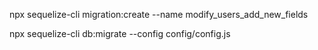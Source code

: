  npx sequelize-cli migration:create --name modify_users_add_new_fields

 npx sequelize-cli db:migrate --config config/config.js

